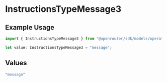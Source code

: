 # InstructionsTypeMessage3

## Example Usage

```typescript
import { InstructionsTypeMessage3 } from "@openrouter/sdk/models/operations";

let value: InstructionsTypeMessage3 = "message";
```

## Values

```typescript
"message"
```